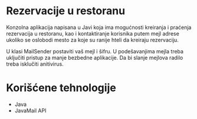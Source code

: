 # Rezervacije u restoranu

Konzolna aplikacija napisana u Javi koja ima mogućnosti kreiranja i praćenja rezervacija u restoranu, kao i kontaktiranje korisnika putem mejl adrese ukoliko se oslobodi mesto za koje su ranije hteli da kreiraju rezervaciju.

U klasi MailSender postaviti vaš mejl i šifru. U podešavanjima mejla treba uključiti pristup za manje bezbedne aplikacije.
Da bi slanje mejlova radilo treba isklučiti anitivirus.

# Korišćene tehnologije
<ul>
<li>Java</li>
<li>JavaMail API</li>
</ul>




